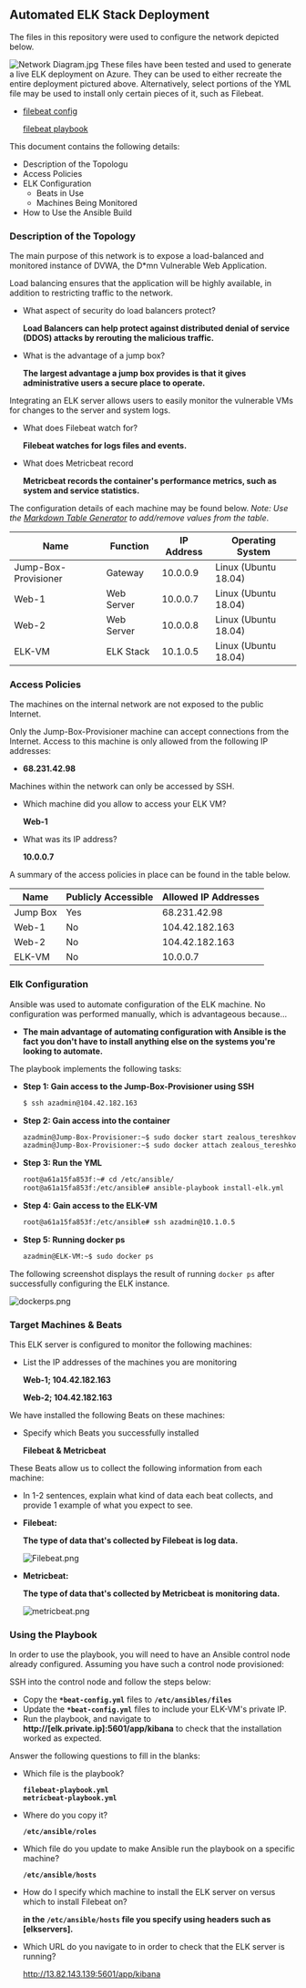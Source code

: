 ## Automated ELK Stack Deployment

The files in this repository were used to configure the network depicted below.

![Network Diagram.jpg](https://github.com/wandererjon/Bootcamp-Projects/blob/main/Diagrams/Network%20Diagram.jpg?raw=true)
These files have been tested and used to generate a live ELK deployment on Azure. They can be used to either recreate the entire deployment pictured above. Alternatively, select portions of the YML file may be used to install only certain pieces of it, such as Filebeat.

  - [filebeat config](https://github.com/wandererjon/Bootcamp-Project-1/blob/main/Ansible/filebeat-config.yml)
  
    [filebeat playbook](https://github.com/wandererjon/Bootcamp-Project-1/blob/main/Ansible/filebeat-playbook.yml)

This document contains the following details:

- Description of the Topologu
- Access Policies
- ELK Configuration
  - Beats in Use
  - Machines Being Monitored
- How to Use the Ansible Build


### Description of the Topology

The main purpose of this network is to expose a load-balanced and monitored instance of DVWA, the D*mn Vulnerable Web Application.

Load balancing ensures that the application will be highly available, in addition to restricting traffic to the network.

- What aspect of security do load balancers protect? 

  **Load Balancers can help protect against distributed denial of service (DDOS) attacks by rerouting the malicious traffic.**
- What is the advantage of a jump box?

  **The largest advantage a jump box provides is that it gives administrative users a secure place to operate.**

Integrating an ELK server allows users to easily monitor the vulnerable VMs for changes to the server and system logs.

- What does Filebeat watch for?

  **Filebeat watches for logs files and events.**
- What does Metricbeat record

  **Metricbeat records the container's performance metrics, such as system and service statistics.**

The configuration details of each machine may be found below.
_Note: Use the [Markdown Table Generator](http://www.tablesgenerator.com/markdown_tables) to add/remove values from the table_.

| Name                 | Function   | IP Address | Operating System     |
| -------------------- | ---------- | ---------- | -------------------- |
| Jump-Box-Provisioner | Gateway    | 10.0.0.9   | Linux (Ubuntu 18.04) |
| Web-1                | Web Server | 10.0.0.7   | Linux (Ubuntu 18.04) |
| Web-2                | Web Server | 10.0.0.8   | Linux (Ubuntu 18.04) |
| ELK-VM               | ELK Stack  | 10.1.0.5   | Linux (Ubuntu 18.04) |

### Access Policies

The machines on the internal network are not exposed to the public Internet. 

Only the Jump-Box-Provisioner machine can accept connections from the Internet. Access to this machine is only allowed from the following IP addresses:


- **68.231.42.98**

Machines within the network can only be accessed by SSH.

- Which machine did you allow to access your ELK VM? 

  **Web-1**
  
- What was its IP address?

  **10.0.0.7**
  

A summary of the access policies in place can be found in the table below.

| Name     | Publicly Accessible | Allowed IP Addresses |
| -------- | ------------------- | -------------------- |
| Jump Box | Yes                 | 68.231.42.98         |
| Web-1    | No                  | 104.42.182.163       |
| Web-2    | No                  | 104.42.182.163       |
| ELK-VM   | No                  | 10.0.0.7             |

### Elk Configuration

Ansible was used to automate configuration of the ELK machine. No configuration was performed manually, which is advantageous because...


- **The main advantage of automating configuration with Ansible is the fact you don't have to install anything else on the systems you're looking to automate.** 


The playbook implements the following tasks:


- **Step 1: Gain access to the Jump-Box-Provisioner using SSH** 


  ```bash
  $ ssh azadmin@104.42.182.163
  ```


- **Step 2: Gain access into the container**


  ```bash
  azadmin@Jump-Box-Provisioner:~$ sudo docker start zealous_tereshkova
  azadmin@Jump-Box-Provisioner:~$ sudo docker attach zealous_tereshkova
  ```


- **Step 3: Run the YML**


  ```bash
  root@a61a15fa853f:~# cd /etc/ansible/
  root@a61a15fa853f:/etc/ansible# ansible-playbook install-elk.yml
  ```


- **Step 4: Gain access to the ELK-VM**


  ```bash
  root@a61a15fa853f:/etc/ansible# ssh azadmin@10.1.0.5
  ```


- **Step 5: Running docker ps**


  ```bash
  azadmin@ELK-VM:~$ sudo docker ps
  ```


The following screenshot displays the result of running `docker ps` after successfully configuring the ELK instance.

![dockerps.png](https://github.com/wandererjon/Bootcamp-Projects/blob/main/Diagrams/dockerps.png?raw=true)



### Target Machines & Beats

This ELK server is configured to monitor the following machines:

- List the IP addresses of the machines you are monitoring

  **Web-1; 104.42.182.163**
  
  **Web-2; 104.42.182.163**
  

We have installed the following Beats on these machines:

- Specify which Beats you successfully installed

  **Filebeat & Metricbeat**
  

These Beats allow us to collect the following information from each machine:

- In 1-2 sentences, explain what kind of data each beat collects, and provide 1 example of what you expect to see.

- **Filebeat:**

  **The type of data that's collected by Filebeat is log data.**
  
  ![Filebeat.png](https://github.com/wandererjon/Bootcamp-Projects/blob/main/Diagrams/Filebeat.png?raw=true)

- **Metricbeat:**

  **The type of data that's collected by Metricbeat is monitoring data.**
  
  ![metricbeat.png](https://github.com/wandererjon/Bootcamp-Projects/blob/main/Diagrams/metricbeat.png?raw=true)

### Using the Playbook

In order to use the playbook, you will need to have an Ansible control node already configured. Assuming you have such a control node provisioned: 

SSH into the control node and follow the steps below:

- Copy the **`*beat-config.yml`** files to **`/etc/ansibles/files`**
- Update the **`*beat-config.yml`** files to include your ELK-VM's private IP.
- Run the playbook, and navigate to **http://[elk.private.ip]:5601/app/kibana** to check that the installation worked as expected.

Answer the following questions to fill in the blanks:

- Which file is the playbook?

  **`filebeat-playbook.yml`  
  `metricbeat-playbook.yml`** 
  
- Where do you copy it?  

  **`/etc/ansible/roles`**
  
- Which file do you update to make Ansible run the playbook on a specific machine? 

  **`/etc/ansible/hosts`**
  
- How do I specify which machine to install the ELK server on versus which to install Filebeat on?

  **in the `/etc/ansible/hosts` file you specify using headers such as [elkservers].**
  
- Which URL do you navigate to in order to check that the ELK server is running?

  http://13.82.143.139:5601/app/kibana
  
